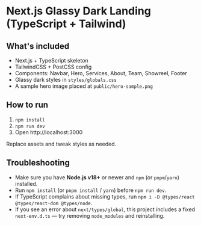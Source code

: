 # Next.js Glassy Dark Landing (TypeScript + Tailwind)

## What's included
- Next.js + TypeScript skeleton
- TailwindCSS + PostCSS config
- Components: Navbar, Hero, Services, About, Team, Showreel, Footer
- Glassy dark styles in `styles/globals.css`
- A sample hero image placed at `public/hero-sample.png`

## How to run
1. `npm install`
2. `npm run dev`
3. Open http://localhost:3000

Replace assets and tweak styles as needed.

## Troubleshooting
- Make sure you have **Node.js v18+** or newer and `npm` (or `pnpm`/`yarn`) installed.
- Run `npm install` (or `pnpm install` / `yarn`) before `npm run dev`.
- If TypeScript complains about missing types, run `npm i -D @types/react @types/react-dom @types/node`.
- If you see an error about `next/types/global`, this project includes a fixed `next-env.d.ts` — try removing `node_modules` and reinstalling.
